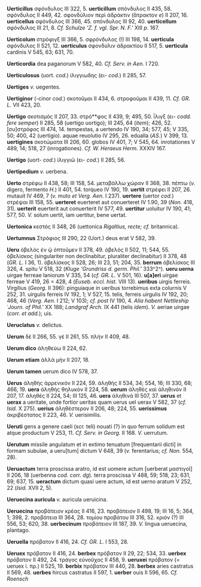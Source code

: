**Uerticillus** σφόνδυλος III 322, 5. **uerticillum** σπόνδυλος II 435,
58. σφόνδυλος II 449, 42. σφονδύλιον περὶ ἀδράκτιν (ἄτρακτον *e*) II
207, 16. **uerticellus** σφόνδυλος III 366, 45. σπόνδυλος III 92, 40.
**uerticellum** σφόνδυλος III 21, 8. *Cf. Schulze 'Z. f. vgl. Spr. N.
F.'* XIII *p.* 167.

**Uerticolum** στρόφιγξ III 366, 5. σφρόνδυλος (!) III 198, 14.
**uerticula** σφόνδυλος II 521, 12. **uerticulus** σφονδύλιν ἀδρακτίου
II 517, 5. **uerticula** cardinis V 545, 63; 631, 70.

**Uerticordia** dea paganorum V 582, 40. *Cf. Serv. in Aen.* I 720.

**Uerticulosus** (uort. *cod.*) ἰλιγγιωδης (ει- *cod.*) II 285, 57.

**Uertiges** *v.* uegentes.

**Uertiginor** (-cinor *cod.*) σκοτοῦμαι II 434, 6. στροφοῦμαι II 439,
11. *Cf. GR. L.* VII 423, 20.

**Uertigo** σκοτισμός II 207, 33. στρό*­*φος II 439, 9; 495, 50. ἶλιγξ
(ει- *codd. fere semper*) II 285, 58 (uertigo uortigo); III 245, 64
(*item*); 426, 52. [συ]στρόφος III 474, 14. tempestas, a uertendo IV
190, 34; 577, 45; V 335, 50; 400, 42 (uertigio). aquae reuolutio IV 295,
26. edualla (*AS.*) V 399, 13. **uertigines** σκοτώματα III 206, 60.
globos IV 401, 7; V 545, 64. inrotationes V 489, 14; 518, 27
(inrogationes). *Cf. W. Heraeus Herm.* XXXIV 167.

**Uertigo** (uort- *cod.*) ἰλιγγιῶ (ει- *cod.*) II 285, 56.

**Uertipedium** *v.* uerbena.

**Uerto** στρέφω II 438, 58; III 158, 54. μεταβάλλω χώραν II 368, 38.
πέπτω (*v.* digero, fermento *H.*) II 401, 54. torqueo IV 190, 19.
**uertit** στρέφει II 207, 26. mutauit IV 469, 7 (*v.* muto *et Verg.*
*Aen.* I 237). **uertere** (uertor *cod.*) στρέψαι III 158, 55.
**uerteret** euerteret aut conuerteret IV 1.90, 39 (*Non.* 418, 31).
**uerterit** euerterit aut conuerterit IV 577, 49. **uertitur** uoluitur
IV 190, 41; 577, 50. *V.* solum uertit, iam uertitur, bene uertat.

**Uertonica** κεστός II 348, 26 (uettonica *Rigaltius, recte; cf.*
britannica).

**Uertumnus** Στρόφιος III 290, 22 (Uort.) deus erat V 582, 39.

**Ueru** ὀβελὸς ἐν ῷ ὀπτοῦμεν II 378, 49. ὀβελός II 502, 11; 544, 55.
ὀβελίσκος (singulariter non declinabitur, pluraliter declinabitur) II
378, 48 (*GR. L.* I 36, 1). ὀβελίσκος II 528, 26; III 23, 51; 204, 35.
**berrum** ὀβελίσκος III 326, 4. spitu V 518, 32 (*Kluge 'Grundriss d.
germ. Phil.'* 333^2^). **ueru uerna** uirgae ferreae laniorum V 335, 54
(*cf. GR. L.* V 501, 16). **u[a]eri** uirgae ferreae V 419, 26 = 428,
4 (*Euseb. eccl. hist.* VIII 13). **ueribus** uirgis ferreis. Virgilius
(*Georg.* II 396): pinguiaque in ueribus torrebimus exta colurnis V 252,
31. uirgulis ferreis IV 192, 1; V 527, 15. telis, ferreis uirgulis IV
192, 20; 468, 46 (*Verg. Aen.* I 212; V 103); *cf. post* IV 190, 4.
*Alia habent Nettleship* ῾*Journ. of Phil.'* XX 188; *Landgraf Arch.* IX
441 (telis *idem*). *V.* aeriae uirgae (*corr. et add.*); uis.

**Ueruclatus** *v.* delictus.

**Uerum** δέ II 266, 55. γέ II 261, 55. πλήν II 409, 48.

**Uerum dico** ἀληθεύω II 224, 62.

**Uerum etiam** ἀλλὰ μήν II 207, 18.

**Uerum tamen** uerum dico IV 578, 37.

**Uerus** ἀληθὴς ἀρρενικόν II 224, 59. ἀληθής II 534, 34; 554, 16; III
330, 68; 466, 19. **uera** ἀληθὴς θηλυκόν II 224, 58. **uerum** ἀληθὲς
καὶ ἀληθινόν II 207, 17. ἀληθές II 224, 54; III 125, 46. **uera**
ἀληθινά III 507, 37. **uerus** et **uerax** a ueritate, unde fortior
ueritas quam uerus uel uerax V 582, 37 (*cf. Isid.* X 275). **uerius**
ἀληθέστερον II 206, 48; 224, 55. **uerissimus** ἀκριβέστατος II 223, 46.
*V.* uerisimilis.

**Ueruti** gens a genere caeli (*scr.* teli) nouati (?) in quo ferrum
solidum est atque productum V 253, 11. *Cf. Serv. in Georg.* II 168.
*V.* uerrutum.

**Uerutum** missile angulatum et in extimo tenuatum [frequentarii
dicti] in formam subulae, a ueru[tum] dictum V 648, 39 (*v.*
ferentarius; *cf. Non.* 554, 28).

**Ueruactum** terra proscissa aratro, id est uomere actum [uerberat
μαστιγοῖ] II 206, 18 (uerbenna *cod. corr. dg*). terra proscissa V 488,
59; 518, 23; 631, 69; 637, 15. **ueractum** dictum quasi uere actum, id
est uerno aratum V 252, 22 (*Isid.* XVII 2, 5).

**Ueruecina auricula** *v.* auricula ueruicina.

**Ueruecina** προβάτειον κρέας II 416, 23. προβάτειον II 498, 19; III
16, 5; 364, 1; 398, 2. προβάτεια III 364, 28. τομίου προβάτου III 316,
52. κριόν (?) III 556, 53; 620, 38. **uerbecinum** προβάτειον III 187,
39. *V.* lingua ueruecina, plantago.

**Ueruella** πρόβατον II 416, 24. *Cf. GR. L.* I 553, 28.

**Ueruex** πρόβατον II 416, 24. **berbex** πρόβατον II 29, 22; 534, 33.
**uerbex** πρόβατον II 492, 24. τράγος εὐνοῦχος II 458, 9. **ueruxei**
πρόβατον (= ueruex i. πρ.) II 525, 19. **berbix** πρόβατον III 440, 28.
**berbex** aries castratus II 569, 48. **uerbes** hircus castratus II
597, 1. **uerber** ouis II 596, 65. *Cf. Roensch*
